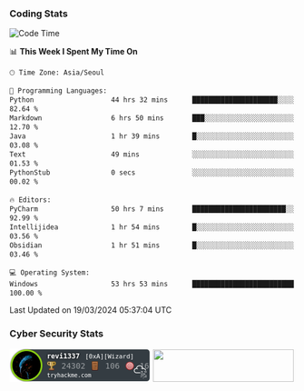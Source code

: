 ### Coding Stats

<!--START_SECTION:waka-->
![Code Time](http://img.shields.io/badge/Code%20Time-517%20hrs%2035%20mins-blue)

📊 **This Week I Spent My Time On** 

```text
🕑︎ Time Zone: Asia/Seoul

💬 Programming Languages: 
Python                   44 hrs 32 mins      █████████████████████░░░░   82.64 % 
Markdown                 6 hrs 50 mins       ███░░░░░░░░░░░░░░░░░░░░░░   12.70 % 
Java                     1 hr 39 mins        █░░░░░░░░░░░░░░░░░░░░░░░░   03.08 % 
Text                     49 mins             ░░░░░░░░░░░░░░░░░░░░░░░░░   01.53 % 
PythonStub               0 secs              ░░░░░░░░░░░░░░░░░░░░░░░░░   00.02 % 

🔥 Editors: 
PyCharm                  50 hrs 7 mins       ███████████████████████░░   92.99 % 
Intellijidea             1 hr 54 mins        █░░░░░░░░░░░░░░░░░░░░░░░░   03.56 % 
Obsidian                 1 hr 51 mins        █░░░░░░░░░░░░░░░░░░░░░░░░   03.46 % 

💻 Operating System: 
Windows                  53 hrs 53 mins      █████████████████████████   100.00 % 
```


 Last Updated on 19/03/2024 05:37:04 UTC
<!--END_SECTION:waka-->

<!--### Algorithm Stats-->

<!--[![Solved.ac프로필](http://mazassumnida.wtf/api/v2/generate_badge?boj=revi1337)](https://solved.ac/revi1337)-->

### Cyber Security Stats

[![revi1337's tryhackme stats](https://raw.githubusercontent.com/Revi1337/Revi1337/main/assets/thm_propic.png)][tryhackme]
[<img src="https://www.hackthebox.com/badge/image/1002993" width="248.01" height="57">][hackthebox]


[website]: https://revi1337.com
[tryhackme]: https://tryhackme.com/p/revi1337
[hackthebox]: https://app.hackthebox.com/profile/1002993
